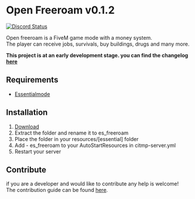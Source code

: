 # Open Freeroam v0.1.2
<a href="https://discord.gg/eNJraMf"><img alt="Discord Status" src="https://discordapp.com/api/guilds/285462938691567627/widget.png"></a>

Open freeroam is a FiveM game mode with a money system.  
The player can receive jobs, survivals, buy buildings, drugs and many more.

 **This project is at an early development stage. you can find the changelog [here](CHANGELOG.md)**

## Requirements

- [Essentialmode](https://forum.fivem.net/t/release-essentialmode-base/3665)

## Installation

1. [Download](https://github.com/FiveM-Scripts/Essential_Freeroam/archive/master.zip)
2. Extract the folder and rename it to es_freeroam
3. Place the folder in your resources/[essential] folder
4. Add - es_freeroam to your AutoStartResources in citmp-server.yml
4. Restart your server

## Contribute
if you are a developer and  would like to contribute any help is welcome!   
The contribution guide can be found [here](CONTRIBUTING.MD).
